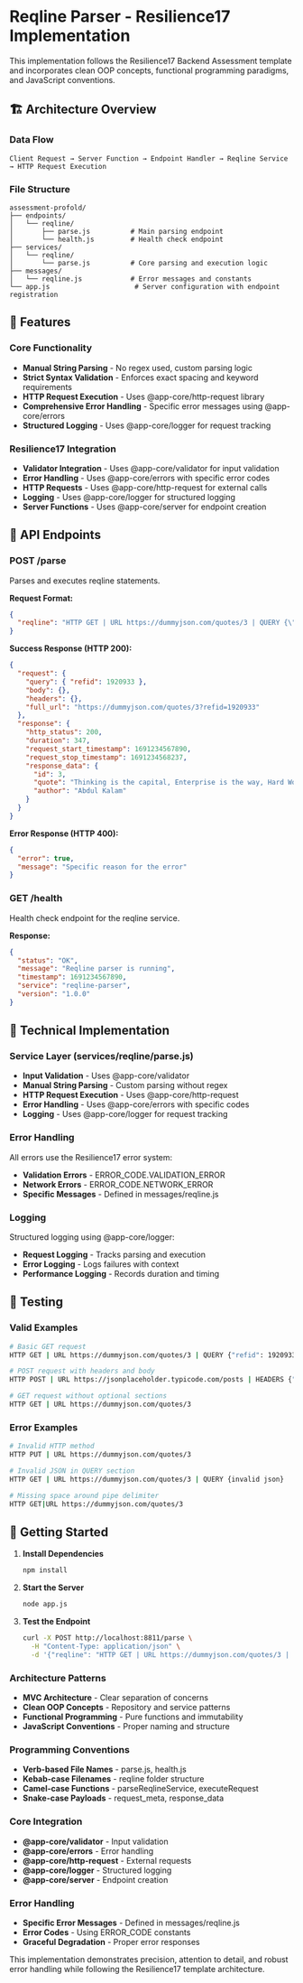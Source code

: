 # Reqline Parser - Resilience17 Implementation

This implementation follows the Resilience17 Backend Assessment template and incorporates clean OOP concepts, functional programming paradigms, and JavaScript conventions.

## 🏗️ Architecture Overview

### Data Flow
```
Client Request → Server Function → Endpoint Handler → Reqline Service → HTTP Request Execution
```

### File Structure
```
assessment-profold/
├── endpoints/
│   └── reqline/
│       ├── parse.js          # Main parsing endpoint
│       └── health.js         # Health check endpoint
├── services/
│   └── reqline/
│       └── parse.js          # Core parsing and execution logic
├── messages/
│   └── reqline.js            # Error messages and constants
└── app.js                     # Server configuration with endpoint registration
```

## 🎯 Features

### Core Functionality
- **Manual String Parsing** - No regex used, custom parsing logic
- **Strict Syntax Validation** - Enforces exact spacing and keyword requirements
- **HTTP Request Execution** - Uses @app-core/http-request library
- **Comprehensive Error Handling** - Specific error messages using @app-core/errors
- **Structured Logging** - Uses @app-core/logger for request tracking

### Resilience17 Integration
- **Validator Integration** - Uses @app-core/validator for input validation
- **Error Handling** - Uses @app-core/errors with specific error codes
- **HTTP Requests** - Uses @app-core/http-request for external calls
- **Logging** - Uses @app-core/logger for structured logging
- **Server Functions** - Uses @app-core/server for endpoint creation

## 📝 API Endpoints

### POST /parse
Parses and executes reqline statements.

**Request Format:**
```json
{
  "reqline": "HTTP GET | URL https://dummyjson.com/quotes/3 | QUERY {\"refid\": 1920933}"
}
```

**Success Response (HTTP 200):**
```json
{
  "request": {
    "query": { "refid": 1920933 },
    "body": {},
    "headers": {},
    "full_url": "https://dummyjson.com/quotes/3?refid=1920933"
  },
  "response": {
    "http_status": 200,
    "duration": 347,
    "request_start_timestamp": 1691234567890,
    "request_stop_timestamp": 1691234568237,
    "response_data": {
      "id": 3,
      "quote": "Thinking is the capital, Enterprise is the way, Hard Work is the solution.",
      "author": "Abdul Kalam"
    }
  }
}
```

**Error Response (HTTP 400):**
```json
{
  "error": true,
  "message": "Specific reason for the error"
}
```

### GET /health
Health check endpoint for the reqline service.

**Response:**
```json
{
  "status": "OK",
  "message": "Reqline parser is running",
  "timestamp": 1691234567890,
  "service": "reqline-parser",
  "version": "1.0.0"
}
```

## 🔧 Technical Implementation

### Service Layer (services/reqline/parse.js)
- **Input Validation** - Uses @app-core/validator
- **Manual String Parsing** - Custom parsing without regex
- **HTTP Request Execution** - Uses @app-core/http-request
- **Error Handling** - Uses @app-core/errors with specific codes
- **Logging** - Uses @app-core/logger for request tracking

### Error Handling
All errors use the Resilience17 error system:
- **Validation Errors** - ERROR_CODE.VALIDATION_ERROR
- **Network Errors** - ERROR_CODE.NETWORK_ERROR
- **Specific Messages** - Defined in messages/reqline.js

### Logging
Structured logging using @app-core/logger:
- **Request Logging** - Tracks parsing and execution
- **Error Logging** - Logs failures with context
- **Performance Logging** - Records duration and timing

## 🧪 Testing

### Valid Examples
```bash
# Basic GET request
HTTP GET | URL https://dummyjson.com/quotes/3 | QUERY {"refid": 1920933}

# POST request with headers and body
HTTP POST | URL https://jsonplaceholder.typicode.com/posts | HEADERS {"Content-Type": "application/json"} | BODY {"title": "Test Post", "body": "This is a test", "userId": 1}

# GET request without optional sections
HTTP GET | URL https://dummyjson.com/quotes/3
```

### Error Examples
```bash
# Invalid HTTP method
HTTP PUT | URL https://dummyjson.com/quotes/3

# Invalid JSON in QUERY section
HTTP GET | URL https://dummyjson.com/quotes/3 | QUERY {invalid json}

# Missing space around pipe delimiter
HTTP GET|URL https://dummyjson.com/quotes/3
```

## 🚀 Getting Started

1. **Install Dependencies**
   ```bash
   npm install
   ```

2. **Start the Server**
   ```bash
   node app.js
   ```

3. **Test the Endpoint**
   ```bash
   curl -X POST http://localhost:8811/parse \
     -H "Content-Type: application/json" \
     -d '{"reqline": "HTTP GET | URL https://dummyjson.com/quotes/3 | QUERY {\"refid\": 1920933}"}'
   ```


### Architecture Patterns
- **MVC Architecture** - Clear separation of concerns
- **Clean OOP Concepts** - Repository and service patterns
- **Functional Programming** - Pure functions and immutability
- **JavaScript Conventions** - Proper naming and structure

### Programming Conventions
- **Verb-based File Names** - parse.js, health.js
- **Kebab-case Filenames** - reqline folder structure
- **Camel-case Functions** - parseReqlineService, executeRequest
- **Snake-case Payloads** - request_meta, response_data

### Core Integration
- **@app-core/validator** - Input validation
- **@app-core/errors** - Error handling
- **@app-core/http-request** - External requests
- **@app-core/logger** - Structured logging
- **@app-core/server** - Endpoint creation

### Error Handling
- **Specific Error Messages** - Defined in messages/reqline.js
- **Error Codes** - Using ERROR_CODE constants
- **Graceful Degradation** - Proper error responses

This implementation demonstrates precision, attention to detail, and robust error handling while following the Resilience17 template architecture. 